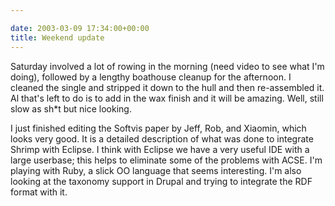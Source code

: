 ```yaml
---

date: 2003-03-09 17:34:00+00:00
title: Weekend update
---
```


Saturday involved a lot of rowing in the morning (need video to see what I'm doing), followed by a lengthy boathouse cleanup for the afternoon. I cleaned the single and stripped it down to the hull and then re-assembled it.  Al that's left to do is to add in the wax finish and it will be amazing.  Well, still slow as sh*t but nice looking.

I just finished editing the Softvis paper by Jeff, Rob, and Xiaomin, which looks very good.  It is a detailed description of what was done to integrate Shrimp with Eclipse.  I think with Eclipse we have a very useful IDE with a large userbase; this helps to eliminate some of the problems with ACSE.  I'm playing with Ruby, a slick OO language that seems interesting.  I'm also looking at the taxonomy support in Drupal and trying to integrate the RDF format with it.
